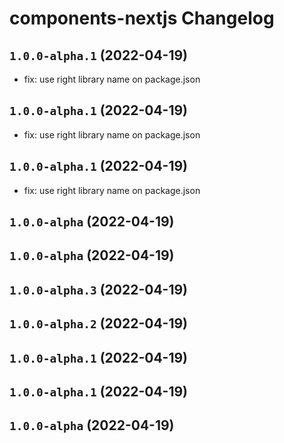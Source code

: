 # components-nextjs Changelog

## `1.0.0-alpha.1` (2022-04-19)


* fix: use right library name on package.json

## `1.0.0-alpha.1` (2022-04-19)


* fix: use right library name on package.json

## `1.0.0-alpha.1` (2022-04-19)


* fix: use right library name on package.json

## `1.0.0-alpha` (2022-04-19)

## `1.0.0-alpha` (2022-04-19)

## `1.0.0-alpha.3` (2022-04-19)

## `1.0.0-alpha.2` (2022-04-19)

## `1.0.0-alpha.1` (2022-04-19)

## `1.0.0-alpha.1` (2022-04-19)

## `1.0.0-alpha` (2022-04-19)
